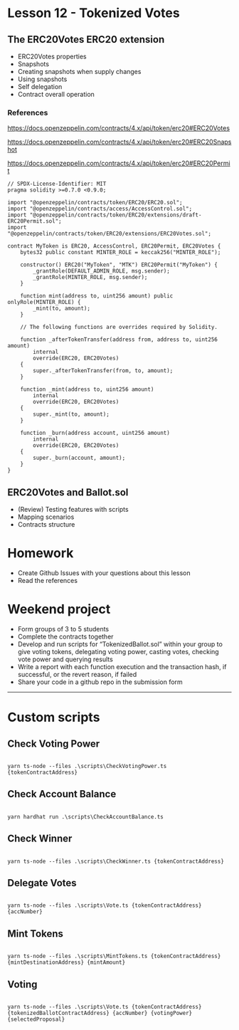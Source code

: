 # Lesson 12 - Tokenized Votes

## The ERC20Votes ERC20 extension

- ERC20Votes properties
- Snapshots
- Creating snapshots when supply changes
- Using snapshots
- Self delegation
- Contract overall operation

### References

https://docs.openzeppelin.com/contracts/4.x/api/token/erc20#ERC20Votes

https://docs.openzeppelin.com/contracts/4.x/api/token/erc20#ERC20Snapshot

https://docs.openzeppelin.com/contracts/4.x/api/token/erc20#ERC20Permit

<pre><code>// SPDX-License-Identifier: MIT
pragma solidity >=0.7.0 <0.9.0;

import "@openzeppelin/contracts/token/ERC20/ERC20.sol";
import "@openzeppelin/contracts/access/AccessControl.sol";
import "@openzeppelin/contracts/token/ERC20/extensions/draft-ERC20Permit.sol";
import "@openzeppelin/contracts/token/ERC20/extensions/ERC20Votes.sol";

contract MyToken is ERC20, AccessControl, ERC20Permit, ERC20Votes {
    bytes32 public constant MINTER_ROLE = keccak256("MINTER_ROLE");

    constructor() ERC20("MyToken", "MTK") ERC20Permit("MyToken") {
        _grantRole(DEFAULT_ADMIN_ROLE, msg.sender);
        _grantRole(MINTER_ROLE, msg.sender);
    }

    function mint(address to, uint256 amount) public onlyRole(MINTER_ROLE) {
        _mint(to, amount);
    }

    // The following functions are overrides required by Solidity.

    function _afterTokenTransfer(address from, address to, uint256 amount)
        internal
        override(ERC20, ERC20Votes)
    {
        super._afterTokenTransfer(from, to, amount);
    }

    function _mint(address to, uint256 amount)
        internal
        override(ERC20, ERC20Votes)
    {
        super._mint(to, amount);
    }

    function _burn(address account, uint256 amount)
        internal
        override(ERC20, ERC20Votes)
    {
        super._burn(account, amount);
    }
}</code></pre>

## ERC20Votes and Ballot.sol

- (Review) Testing features with scripts
- Mapping scenarios
- Contracts structure

# Homework

- Create Github Issues with your questions about this lesson
- Read the references

# Weekend project

- Form groups of 3 to 5 students
- Complete the contracts together
- Develop and run scripts for “TokenizedBallot.sol” within your group to give voting tokens, delegating voting power, casting votes, checking vote power and querying results
- Write a report with each function execution and the transaction hash, if successful, or the revert reason, if failed
- Share your code in a github repo in the submission form

<hr/>

# Custom scripts

## Check Voting Power

<code>
yarn ts-node --files .\scripts\CheckVotingPower.ts {tokenContractAddress}
</code>

## Check Account Balance

<code>
yarn hardhat run .\scripts\CheckAccountBalance.ts
</code>

## Check Winner

<code>
yarn ts-node --files .\scripts\CheckWinner.ts {tokenContractAddress}
</code>

## Delegate Votes

<code>
yarn ts-node --files .\scripts\Vote.ts {tokenContractAddress} {accNumber}  
</code>

## Mint Tokens

<code>
yarn ts-node --files .\scripts\MintTokens.ts {tokenContractAddress} {mintDestinationAddress} {mintAmount}
</code>

## Voting

<code>
yarn ts-node --files .\scripts\Vote.ts {tokenContractAddress} {tokenizedBallotContractAddress} {accNumber} {votingPower} {selectedProposal}
</code>
